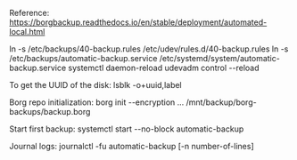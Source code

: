 Reference: https://borgbackup.readthedocs.io/en/stable/deployment/automated-local.html

ln -s /etc/backups/40-backup.rules /etc/udev/rules.d/40-backup.rules
ln -s /etc/backups/automatic-backup.service /etc/systemd/system/automatic-backup.service
systemctl daemon-reload
udevadm control --reload

To get the UUID of the disk:
lsblk -o+uuid,label

Borg repo initialization:
borg init --encryption ... /mnt/backup/borg-backups/backup.borg

Start first backup:
systemctl start --no-block automatic-backup

Journal logs:
journalctl -fu automatic-backup [-n number-of-lines]
